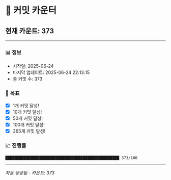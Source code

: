 # 🔢 커밋 카운터

## 현재 카운트: 373

---

### 📊 정보
- 시작일: 2025-06-24
- 마지막 업데이트: 2025-06-24 22:13:15
- 총 커밋 수: 373

### 🎯 목표
- [x] 1개 커밋 달성!
- [x] 10개 커밋 달성!
- [x] 50개 커밋 달성!
- [x] 100개 커밋 달성!
- [x] 365개 커밋 달성!

### 📈 진행률
```
██████████████████████████████████████████████████ 373/100
```

---
*자동 생성됨 - 카운트: 373*
